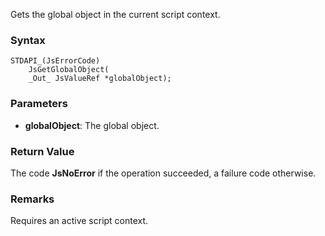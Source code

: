 Gets the global object in the current script context. 
### Syntax 
```
STDAPI_(JsErrorCode)
    JsGetGlobalObject(
    _Out_ JsValueRef *globalObject);
```
### Parameters 
* __globalObject__: The global object.

### Return Value 
The code **JsNoError** if the operation succeeded, a failure code otherwise.
### Remarks 
Requires an active script context.
